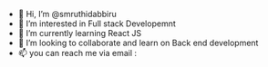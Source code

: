 - 👋 Hi, I’m @smruthidabbiru
- 👀 I’m interested in Full stack Developemnt
- 🌱 I’m currently learning React JS
- 💞️ I’m looking to collaborate and learn on Back end development
- 📫 you can reach me via email : 

<!---
smruthidabbiru/smruthidabbiru is a ✨ special ✨ repository because its `README.md` (this file) appears on your GitHub profile.
You can click the Preview link to take a look at your changes.
--->
